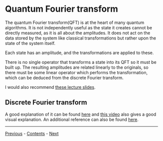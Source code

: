 # Quantum Fourier transform
The quantum Fourier transform(QFT) is at the heart of many quantum algorithms. It is not independently useful as the state it creates cannot be directly measured, as it is all about the amplitudes. It does not act on the data stored by the system like classical transformations but rather upon the state of the system itself.

Each state has an amplitude, and the transformations are applied to these.

There is no single operator that transforms a state into its QFT so it must be built up. The resulting amplitudes are related linearly to the originals, so there must be some linear operator which performs the transformation, which can be deduced from the discrete Fourier transform.

I would also recommend [these lecture slides](http://www.cs.bham.ac.uk/internal/courses/intro-mqc/current/lecture06_handout.pdf).

## Discrete Fourier transform
A good explanation of it can be found [here](http://www.math.mcgill.ca/darmon/courses/12-13/nt/projects/Fangxi-Lin.pdf) and [this video](https://www.youtube.com/watch?v=spUNpyF58BY) also gives a good visual explanation. An additional reference can also be found  [here](http://www-bcf.usc.edu/~tbrun/Course/lecture13.pdf).

***
[Previous](SimplePrograms.md) - [Contents](../README.md) - [Next](ClassicAlgorithms.md)
